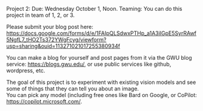 Project 2:
Due: Wednesday October 1, Noon.
Teaming: You can do this project in team of 1, 2, or 3.

Please submit your blog post here: https://docs.google.com/forms/d/e/1FAIpQLSdwxPTHp_a1A3iIGpE5SyrRAwf5NgfL7_tHO2Ts372YWgFcyg/viewform?usp=sharing&ouid=113271021017255380934f

You can make a blog for yourself and post pages from it via the GWU blog service: https://blogs.gwu.edu/, 
or use public services like github, wordpress, etc.  

The goal of this project is to experiment with existing vision models and see some of things that they can tell you about an image.  
You can pick any model (including free ones like Bard on Google, or CoPilot: https://copilot.microsoft.com/.

